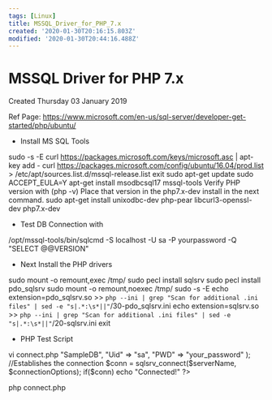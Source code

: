 ```yaml
---
tags: [Linux]
title: MSSQL_Driver_for_PHP_7.x
created: '2020-01-30T20:16:15.803Z'
modified: '2020-01-30T20:44:16.488Z'
---
```


# MSSQL Driver for PHP 7.x
Created Thursday 03 January 2019

Ref Page:
<https://www.microsoft.com/en-us/sql-server/developer-get-started/php/ubuntu/>


* Install MS SQL Tools 


sudo -s -E
curl <https://packages.microsoft.com/keys/microsoft.asc> | apt-key add -
curl <https://packages.microsoft.com/config/ubuntu/16.04/prod.list> > /etc/apt/sources.list.d/mssql-release.list
exit
sudo apt-get update
sudo ACCEPT_EULA=Y apt-get install msodbcsql17 mssql-tools
Verify PHP version with (php -v) Place that version in the php7.x-dev install in the next command. 
sudo apt-get install unixodbc-dev php-pear libcurl3-openssl-dev php7.x-dev


* Test DB Connection with 


/opt/mssql-tools/bin/sqlcmd -S localhost -U sa -P yourpassword -Q "SELECT @@VERSION"


* Next Install the PHP drivers


sudo mount -o remount,exec /tmp/
sudo pecl install sqlsrv
sudo pecl install pdo_sqlsrv
sudo mount -o remount,noexec /tmp/
sudo -s -E
echo extension=pdo_sqlsrv.so >> `php --ini | grep "Scan for additional .ini files" | sed -e "s|.*:\s*||"`/30-pdo_sqlsrv.ini
echo extension=sqlsrv.so >> `php --ini | grep "Scan for additional .ini files" | sed -e "s|.*:\s*||"`/20-sqlsrv.ini
exit



* PHP Test Script


vi connect.php
	<?php
		$serverName = "localhost";
		$connectionOptions = array(
			"Database" => "SampleDB",
			"Uid" => "sa",
			"PWD" => "your_password"
		);
		//Establishes the connection
		$conn = sqlsrv_connect($serverName, $connectionOptions);
		if($conn)
			echo "Connected!"
	?>


php connect.php



